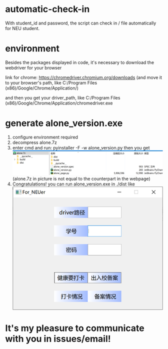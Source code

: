 # automatic-check-in
With student_id and password, the script can check in / file automatically for NEU student.

# environment
Besides the packages displayed in code, it's necessary to download the webdriver for your browser

link for chrome:  https://chromedriver.chromium.org/downloads
(and move it to your browser's path, like C:/Program Files (x86)/Google/Chrome/Application/)

and then you get your driver_path, like C:/Program Files (x86)/Google/Chrome/Application/chromedriver.exe

# generate alone_version.exe
1. configure environment required
2. decompress alone.7z
3. enter cmd and run: pyinstaller -F -w alone_version.py
   then you get ![image](images/compress.png)
   (alone.7z in picture is not equal to the counterpart in the webpage)
4. Congratulations! you can run alone_version.exe in ./dist
   like ![image](images/app.png)

# It's my pleasure to communicate with you in issues/email!
